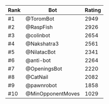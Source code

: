 Rank|Bot|Rating
---|---|---
#1|@ToromBot|2949
#2|@RaspFish|2926
#3|@colinbot|2654
#4|@Nakshatra3|2561
#5|@NilatacBot|2341
#6|@anti-bot|2264
#7|@OpeningsBot|2220
#8|@CatNail|2082
#9|@pawnrobot|1858
#10|@MinOpponentMoves|1029
